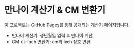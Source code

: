 # 만나이 계산기 & CM 변환기
이 프로젝트는 GitHub Pages를 통해 공개되는 계산기 페이지입니다.
- 만나이 계산기: 생년월일 입력 후 만나이 계산
- CM ↔ Inch 변환기: cm와 inch 상호 변환
